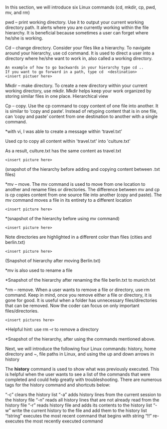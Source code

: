 
In this section, we will introduce six Linux commands (cd, mkdir, cp, pwd, mv, and rm)

pwd – print working directory. Use it to output your current working directory path. It alerts where you are currently working within the file hierarchy. It is beneficial because sometimes a user can forget where he/she is working.
	<insert picture here>

Cd – change directory. Consider your files like a hierarchy. To navigate around your hierarchy, use cd command. It is used to direct a user into a directory where he/she want to work in, also called a working directory. 

	An example of how to go backwards in your hierarchy type cd ..  
	If you want to go forward in a path, type cd  <destination>
	<insert pictuer here>

Mkdir – make directory. To create a new directory within your current working directory, use mkdir. Mkdir helps keep your work organized by storing similar files in one place.
	<insert picture here>
	Hierarchical view

Cp – copy. Use the cp command to copy content of one file into another. It is similar to ‘copy and paste’. Instead of retyping content that is in one file, can ‘copy and paste’ content from one destination to another with a single command.
	<insert picture here>

*with vi, I was able to create a message within ‘travel.txt’
	<insert picture here>

Used cp to copy all content within 'travel.txt' into 'culture.txt'
	<insert picture here>

As a result, culture.txt has the same content as travel.txt

	<insert picture here>

(snapshot of the hierarchy before adding and copying content between .txt files)


*mv – move. The mv command is used to move from one location to another and rename files or directories. The difference between mv and cp is cp copies content from one source file into another (copy and paste). The mv command moves a file in its entirety to a different location 
	
	<insert picture here>
*(snapshot of the hierarchy before using mv command)

	<insert picture here>
Note directories are highlighted in a different color than files (cities and berlin.txt)

	<insert picture here>
(Snapshot of hierarchy after moving Berlin.txt) 

*mv is also used to rename a file
	<insert picture here>

*Snapshot of the hierarchy after renaming the file berlin.txt to munich.txt

*rm – remove. When a user wants to remove a file or directory, use rm command. Keep in mind, once you remove either a file or directory, it is gone for good. It is useful when a folder has unnecessary files/directories that can be removed. Now the coder can focus on only important files/directories.

	<insert pictures here>

*Helpful hint: use rm –r to remove a directory

*Snapshot of the hierarchy, after using the commands mentioned above.



Next, we will introduce the following four Linux commands: history, home directory and ~, file paths in Linux, and using the up and down arrows in history

The **history** command is used to show what was previously executed. This is helpful when the user wants to see a list of the commands that were completed and could help greatly with troubleshooting. There are numerous tags for the history command and shortcuts below:

“-c” clears the history list
“-a” adds history lines from the current session to the history file
“-n” reads all history lines that are not already read from the history file
“-r” reads history file and adds its contents to the history list
“-w” write the current history to the file and add them to the history list
“!string” executes the most recent command that begins with string
“!!” re-executes the most recently executed command

